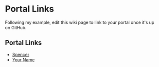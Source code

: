 Portal Links
============

Following my example, edit this wiki page to link to your portal once it's up on GitHub.


Portal Links
------------

* [Spencer](https://spencermathews.github.io/ex1/index.html)
* [Your Name](https://your_github_user_name.github.io/ex1/)

